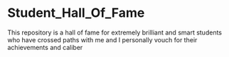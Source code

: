 # Student_Hall_Of_Fame
This repository is a hall of fame for extremely brilliant and smart students who have crossed paths with me and I personally vouch for their achievements and caliber
